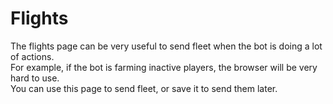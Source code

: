 # Flights

The flights page can be very useful to send fleet when the bot is doing a lot of actions.  
For example, if the bot is farming inactive players, the browser will be very hard to use.  
You can use this page to send fleet, or save it to send them later.  